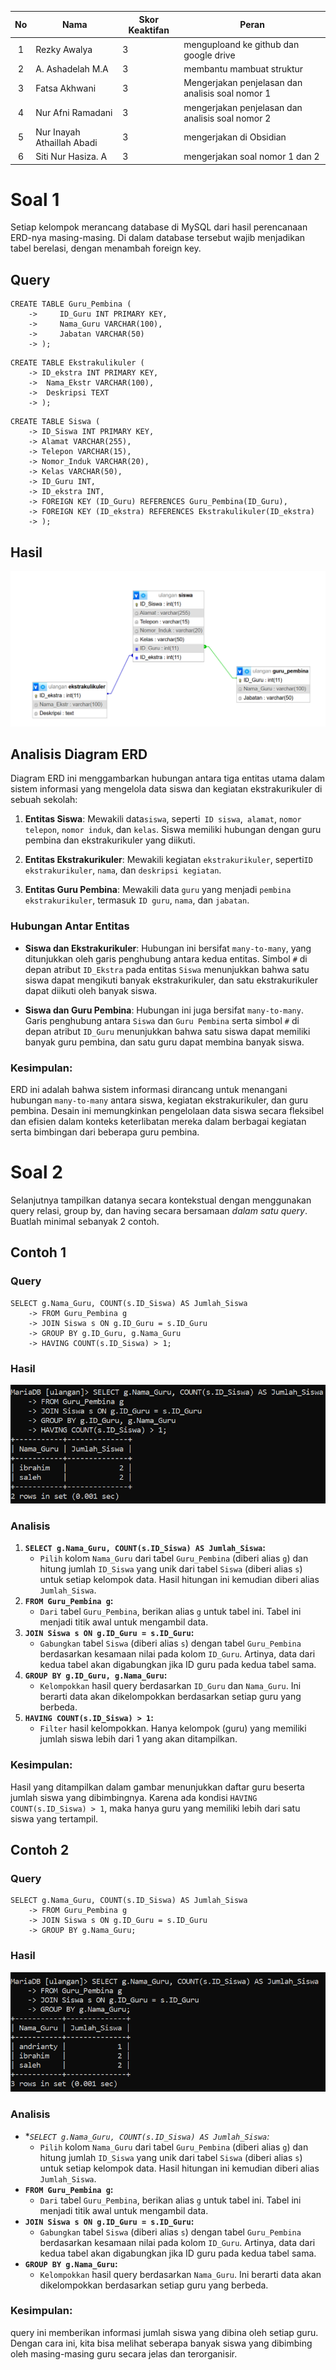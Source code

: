 
| No  | Nama                       | Skor Keaktifan | Peran                                            |
| :-: | -------------------------- | -------------- | ------------------------------------------------ |
|  1  | Rezky Awalya               | 3              | menguploand ke github dan google drive           |
|  2  | A. Ashadelah M.A           | 3              | membantu mambuat struktur                        |
|  3  | Fatsa Akhwani              | 3              | Mengerjakan penjelasan dan analisis soal nomor 1 |
|  4  | Nur Afni Ramadani          | 3              | mengerjakan penjelasan dan analisis soal nomor 2 |
|  5  | Nur Inayah Athaillah Abadi | 3              | mengerjakan di Obsidian                          |
|  6  | Siti Nur Hasiza. A         | 3              | mengerjakan soal nomor 1 dan 2                   |

# Soal 1
Setiap kelompok merancang database di MySQL dari hasil perencanaan ERD-nya masing-masing. Di dalam database tersebut wajib menjadikan tabel berelasi, dengan menambah foreign key.


## Query

```mysql
CREATE TABLE Guru_Pembina (
    ->     ID_Guru INT PRIMARY KEY,
    ->     Nama_Guru VARCHAR(100),
    ->     Jabatan VARCHAR(50)
    -> );
```

```mysql
CREATE TABLE Ekstrakulikuler (
    -> ID_ekstra INT PRIMARY KEY,
    ->  Nama_Ekstr VARCHAR(100),
    ->  Deskripsi TEXT
    -> );
```

```mysql
CREATE TABLE Siswa (
    -> ID_Siswa INT PRIMARY KEY,
    -> Alamat VARCHAR(255),
    -> Telepon VARCHAR(15),
    -> Nomor_Induk VARCHAR(20),
    -> Kelas VARCHAR(50),
    -> ID_Guru INT,
    -> ID_ekstra INT,
    -> FOREIGN KEY (ID_Guru) REFERENCES Guru_Pembina(ID_Guru),
    -> FOREIGN KEY (ID_ekstra) REFERENCES Ekstrakulikuler(ID_ekstra)
    -> );
```

## Hasil
![hasil](asett/ERD.png)
## Analisis Diagram ERD

Diagram ERD ini menggambarkan hubungan antara tiga entitas utama dalam sistem informasi yang mengelola data siswa dan kegiatan ekstrakurikuler di sebuah sekolah:

1. **Entitas Siswa**: 
   Mewakili data`siswa`, seperti` ID siswa`,` alamat`, `nomor telepon`, `nomor induk`, dan `kelas`. Siswa memiliki hubungan dengan guru pembina dan ekstrakurikuler yang diikuti.

2. **Entitas Ekstrakurikuler**: 
   Mewakili kegiatan `ekstrakurikuler`, seperti`ID ekstrakurikuler`, `nama`, dan `deskripsi kegiatan`.

3. **Entitas Guru Pembina**: 
   Mewakili data `guru` yang menjadi `pembina ekstrakurikuler`, termasuk `ID guru`, `nama`, dan `jabatan`.

### Hubungan Antar Entitas

- **Siswa dan Ekstrakurikuler**: 
  Hubungan ini bersifat `many-to-many`, yang ditunjukkan oleh garis penghubung antara kedua entitas. Simbol `#` di depan atribut `ID_Ekstra` pada entitas `Siswa` menunjukkan bahwa satu siswa dapat mengikuti banyak ekstrakurikuler, dan satu ekstrakurikuler dapat diikuti oleh banyak siswa.

- **Siswa dan Guru Pembina**: 
  Hubungan ini juga bersifat `many-to-many`. Garis penghubung antara `Siswa` dan `Guru Pembina`  serta simbol `#` di depan atribut `ID_Guru` menunjukkan bahwa satu siswa dapat memiliki banyak guru pembina, dan satu guru dapat membina banyak siswa.
  
### Kesimpulan:

ERD ini adalah bahwa sistem informasi dirancang untuk menangani hubungan `many-to-many` antara siswa, kegiatan ekstrakurikuler, dan guru pembina. Desain ini memungkinkan pengelolaan data siswa secara fleksibel dan efisien dalam konteks keterlibatan mereka dalam berbagai kegiatan serta bimbingan dari beberapa guru pembina.

# Soal 2
Selanjutnya tampilkan datanya secara kontekstual dengan menggunakan query relasi, group by, dan having secara bersamaan *dalam satu query*. Buatlah minimal sebanyak 2 contoh.
## Contoh 1
### Query

```mysql
SELECT g.Nama_Guru, COUNT(s.ID_Siswa) AS Jumlah_Siswa
    -> FROM Guru_Pembina g
    -> JOIN Siswa s ON g.ID_Guru = s.ID_Guru
    -> GROUP BY g.ID_Guru, g.Nama_Guru
    -> HAVING COUNT(s.ID_Siswa) > 1;

```
### Hasil

![hasil](asett/contoh1.png)
### Analisis
1. **`SELECT g.Nama_Guru, COUNT(s.ID_Siswa) AS Jumlah_Siswa`:**
    - `Pilih` kolom `Nama_Guru` dari tabel `Guru_Pembina` (diberi alias `g`) dan hitung jumlah `ID_Siswa` yang unik dari tabel `Siswa` (diberi alias `s`) untuk setiap kelompok data. Hasil hitungan ini kemudian diberi alias `Jumlah_Siswa`.
2. **`FROM Guru_Pembina g`:**
    - `Dari` tabel `Guru_Pembina`, berikan alias `g` untuk tabel ini. Tabel ini menjadi titik awal untuk mengambil data.
3. **`JOIN Siswa s ON g.ID_Guru = s.ID_Guru`:**
    - `Gabungkan` tabel `Siswa` (diberi alias `s`) dengan tabel `Guru_Pembina` berdasarkan kesamaan nilai pada kolom `ID_Guru`. Artinya, data dari kedua tabel akan digabungkan jika ID guru pada kedua tabel sama.
4. **`GROUP BY g.ID_Guru, g.Nama_Guru`:**
    - `Kelompokkan` hasil query berdasarkan `ID_Guru` dan `Nama_Guru`. Ini berarti data akan dikelompokkan berdasarkan setiap guru yang berbeda.
5. **`HAVING COUNT(s.ID_Siswa) > 1`:**
	-  `Filter` hasil kelompokkan. Hanya kelompok (guru) yang memiliki jumlah siswa lebih dari 1 yang akan ditampilkan.

### Kesimpulan:

Hasil yang ditampilkan dalam gambar menunjukkan daftar guru beserta jumlah siswa yang dibimbingnya. Karena ada kondisi `HAVING COUNT(s.ID_Siswa) > 1`, maka hanya guru yang memiliki lebih dari satu siswa yang tertampil.
## Contoh 2
### Query

```mysql
SELECT g.Nama_Guru, COUNT(s.ID_Siswa) AS Jumlah_Siswa
    -> FROM Guru_Pembina g
    -> JOIN Siswa s ON g.ID_Guru = s.ID_Guru
    -> GROUP BY g.Nama_Guru;

```
### Hasil

![hasil](asett/contoh2.png)
### Analisis
- **`SELECT g.Nama_Guru, COUNT(s.ID_Siswa) AS Jumlah_Siswa`:*
    - `Pilih` kolom `Nama_Guru` dari tabel `Guru_Pembina` (diberi alias `g`) dan hitung jumlah `ID_Siswa` yang unik dari tabel `Siswa` (diberi alias `s`) untuk setiap kelompok data. Hasil hitungan ini kemudian diberi alias `Jumlah_Siswa`.
- **`FROM Guru_Pembina g`:**
    - `Dari` tabel `Guru_Pembina`, berikan alias `g` untuk tabel ini. Tabel ini menjadi titik awal untuk mengambil data.
- **`JOIN Siswa s ON g.ID_Guru = s.ID_Guru`:**
    - `Gabungkan` tabel `Siswa` (diberi alias `s`) dengan tabel `Guru_Pembina` berdasarkan kesamaan nilai pada kolom `ID_Guru`. Artinya, data dari kedua tabel akan digabungkan jika ID guru pada kedua tabel sama.
- **`GROUP BY g.Nama_Guru`:**
    - `Kelompokkan` hasil query berdasarkan `Nama_Guru`. Ini berarti data akan dikelompokkan berdasarkan setiap guru yang berbeda.

### Kesimpulan:

query ini memberikan informasi jumlah siswa yang dibina oleh setiap guru. Dengan cara ini, kita bisa melihat seberapa banyak siswa yang dibimbing oleh masing-masing guru secara jelas dan terorganisir.


